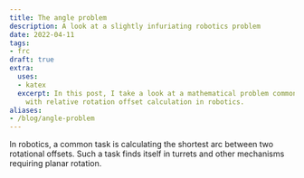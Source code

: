 ```yaml
---
title: The angle problem
description: A look at a slightly infuriating robotics problem
date: 2022-04-11
tags:
- frc
draft: true
extra:
  uses:
  - katex
  excerpt: In this post, I take a look at a mathematical problem commonly encountered
    with relative rotation offset calculation in robotics.
aliases:
- /blog/angle-problem
---
```


In robotics, a common task is calculating the shortest arc between two rotational offsets. Such a task finds itself in turrets and other mechanisms requiring planar rotation.
